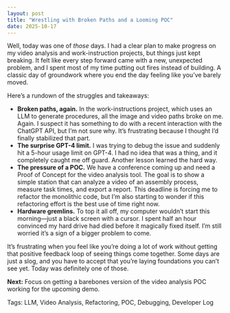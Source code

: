 ```yaml
---
layout: post
title: "Wrestling with Broken Paths and a Looming POC"
date: 2025-10-17
---
```


Well, today was one of *those* days. I had a clear plan to make progress on my video analysis and work-instruction projects, but things just kept breaking. It felt like every step forward came with a new, unexpected problem, and I spent most of my time putting out fires instead of building. A classic day of groundwork where you end the day feeling like you’ve barely moved.

Here’s a rundown of the struggles and takeaways:

*   **Broken paths, again.** In the work-instructions project, which uses an LLM to generate procedures, all the image and video paths broke on me. Again. I suspect it has something to do with a recent interaction with the ChatGPT API, but I’m not sure why. It’s frustrating because I thought I’d finally stabilized that part.
*   **The surprise GPT-4 limit.** I was trying to debug the issue and suddenly hit a 5-hour usage limit on GPT-4. I had no idea that was a thing, and it completely caught me off guard. Another lesson learned the hard way.
*   **The pressure of a POC.** We have a conference coming up and need a Proof of Concept for the video analysis tool. The goal is to show a simple station that can analyze a video of an assembly process, measure task times, and export a report. This deadline is forcing me to refactor the monolithic code, but I’m also starting to wonder if this refactoring effort is the best use of time right now.
*   **Hardware gremlins.** To top it all off, my computer wouldn’t start this morning—just a black screen with a cursor. I spent half an hour convinced my hard drive had died before it magically fixed itself. I’m still worried it’s a sign of a bigger problem to come.

It’s frustrating when you feel like you’re doing a lot of work without getting that positive feedback loop of seeing things come together. Some days are just a slog, and you have to accept that you’re laying foundations you can’t see yet. Today was definitely one of those.

**Next:** Focus on getting a barebones version of the video analysis POC working for the upcoming demo.

Tags: LLM, Video Analysis, Refactoring, POC, Debugging, Developer Log
